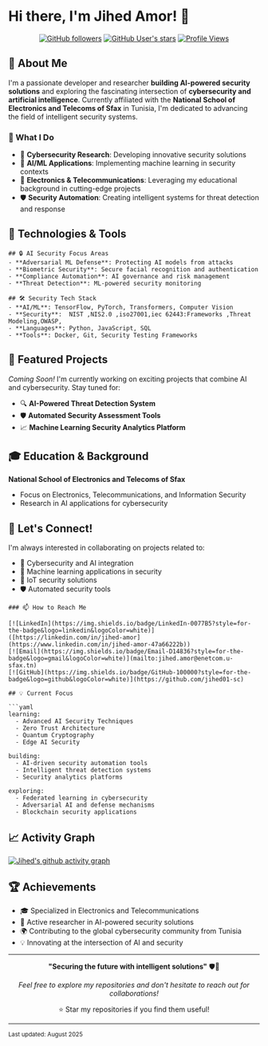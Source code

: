 # Hi there, I'm Jihed Amor! 👋

<div align="center">
  
[![GitHub followers](https://img.shields.io/github/followers/jihed01-sc?label=Followers&style=social)](https://github.com/jihed01-sc)
[![GitHub User's stars](https://img.shields.io/github/stars/jihed01-sc?style=social)](https://github.com/jihed01-sc)
[![Profile Views](https://komarev.com/ghpvc/?username=jihed01-sc&color=blue&style=flat)](https://github.com/jihed01-sc)

</div>

## 🚀 About Me

I'm a passionate developer and researcher **building AI-powered security solutions** and exploring the fascinating intersection of **cybersecurity and artificial intelligence**. Currently affiliated with the **National School of Electronics and Telecoms of Sfax** in Tunisia, I'm dedicated to advancing the field of intelligent security systems.

### 🎯 What I Do
- 🔐 **Cybersecurity Research**: Developing innovative security solutions
- 🤖 **AI/ML Applications**: Implementing machine learning in security contexts
- 📡 **Electronics & Telecommunications**: Leveraging my educational background in cutting-edge projects
- 🛡️ **Security Automation**: Creating intelligent systems for threat detection and response

## 🔧 Technologies & Tools

```text
## 🔒 AI Security Focus Areas
- **Adversarial ML Defense**: Protecting AI models from attacks
- **Biometric Security**: Secure facial recognition and authentication
- **Compliance Automation**: AI governance and risk management
- **Threat Detection**: ML-powered security monitoring

## 🛠️ Security Tech Stack
- **AI/ML**: TensorFlow, PyTorch, Transformers, Computer Vision
- **Security**:  NIST ,NIS2.0 ,iso27001,iec 62443:Frameworks ,Threat Modeling,OWASP,
- **Languages**: Python, JavaScript, SQL
- **Tools**: Docker, Git, Security Testing Frameworks
```
## 🌟 Featured Projects

*Coming Soon!* I'm currently working on exciting projects that combine AI and cybersecurity. Stay tuned for:

- 🔍 **AI-Powered Threat Detection System**
- 🛡️ **Automated Security Assessment Tools**
- 📈 **Machine Learning Security Analytics Platform**

## 🎓 Education & Background

**National School of Electronics and Telecoms of Sfax**
- Focus on Electronics, Telecommunications, and Information Security
- Research in AI applications for cybersecurity

## 🤝 Let's Connect!

I'm always interested in collaborating on projects related to:
- 🔐 Cybersecurity and AI integration
- 🤖 Machine learning applications in security
- 📡 IoT security solutions
- 🛡️ Automated security tools
```
### 📫 How to Reach Me

[![LinkedIn](https://img.shields.io/badge/LinkedIn-0077B5?style=for-the-badge&logo=linkedin&logoColor=white)]([https://linkedin.com/in/jihed-amor](https://www.linkedin.com/in/jihed-amor-47a66222b))
[![Email](https://img.shields.io/badge/Email-D14836?style=for-the-badge&logo=gmail&logoColor=white)](mailto:jihed.amor@enetcom.u-sfax.tn)
[![GitHub](https://img.shields.io/badge/GitHub-100000?style=for-the-badge&logo=github&logoColor=white)](https://github.com/jihed01-sc)

## 💡 Current Focus

```yaml
learning:
  - Advanced AI Security Techniques
  - Zero Trust Architecture
  - Quantum Cryptography
  - Edge AI Security

building:
  - AI-driven security automation tools
  - Intelligent threat detection systems
  - Security analytics platforms

exploring:
  - Federated learning in cybersecurity
  - Adversarial AI and defense mechanisms
  - Blockchain security applications
```

## 📈 Activity Graph

[![Jihed's github activity graph](https://github-readme-activity-graph.vercel.app/graph?username=jihed01-sc&theme=react-dark)](https://github.com/jihed01-sc)

## 🏆 Achievements

- 🎓 Specialized in Electronics and Telecommunications
- 🔬 Active researcher in AI-powered security solutions
- 🌍 Contributing to the global cybersecurity community from Tunisia
- 💡 Innovating at the intersection of AI and security

---

<div align="center">

**"Securing the future with intelligent solutions"** 🛡️🤖

*Feel free to explore my repositories and don't hesitate to reach out for collaborations!*

⭐ Star my repositories if you find them useful!

</div>

---

<sub>Last updated: August 2025</sub>
